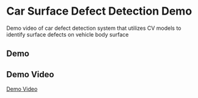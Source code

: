 # Car Surface Defect Detection Demo
Demo video of car defect detection system that utilizes CV models to identify surface defects on vehicle body surface
## Demo 

## Demo Video
[Demo Video](https://drive.google.com/file/d/1wGnNrKzB_5JUumGrklRMxHixv0l1uw1-/view?usp=sharing)

